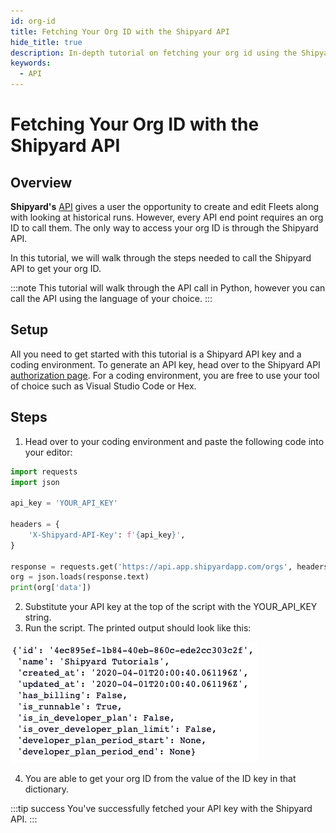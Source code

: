 ```yaml
---
id: org-id
title: Fetching Your Org ID with the Shipyard API
hide_title: true
description: In-depth tutorial on fetching your org id using the Shipyard API
keywords:
  - API
---
```


# Fetching Your Org ID with the Shipyard API

## Overview

**Shipyard's** [API](../reference/api.md) gives a user the opportunity to create and edit Fleets along with looking at historical runs. However, every API end point requires an org ID to call them. The only way to access your org ID is through the Shipyard API. 

In this tutorial, we will walk through the steps needed to call the Shipyard API to get your org ID.

:::note
This tutorial will walk through the API call in Python, however you can call the API using the language of your choice.
:::

## Setup

All you need to get started with this tutorial is a Shipyard API key and a coding environment. To generate an API key, head over to the Shipyard API [authorization page](../blueprint-library/shipyard-api/shipyard-api-authorization.md). For a coding environment, you are free to use your tool of choice such as Visual Studio Code or Hex.

## Steps

1. Head over to your coding environment and paste the following code into your editor:

```python
import requests
import json

api_key = 'YOUR_API_KEY'

headers = {
    'X-Shipyard-API-Key': f'{api_key}',
}

response = requests.get('https://api.app.shipyardapp.com/orgs', headers=headers)
org = json.loads(response.text)
print(org['data'])
```

2. Substitute your API key at the top of the script with the YOUR_API_KEY string.
3. Run the script. The printed output should look like this:
   
![](../.gitbook/assets/shipyard_2023_02_21_11_04_06.png)

4. You are able to get your org ID from the value of the ID key in that dictionary. 

:::tip success
You've successfully fetched your API key with the Shipyard API.
:::